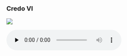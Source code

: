 ### Credo VI

![](./credo-vi.jpg)

<audio src="https://storage.googleapis.com/kyriale/djc_credo_06_mp3.mp3" preload="none" controls="controls"></audio>
